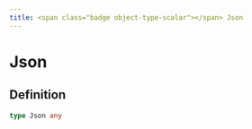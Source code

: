 ```yaml
---
title: <span class="badge object-type-scalar"></span> Json
---
```

# <span class="badge object-type-scalar"></span> Json

## Definition

```go
type Json any
```
